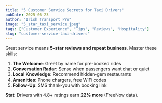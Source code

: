 ```yaml
---
title: "5 Customer Service Secrets for Taxi Drivers"
pubDate: 2025-06-23
author: "Irish Transport Pro"
image: "5_star_taxi_service.jpeg"
tags: ["Customer Experience", "Tips", "Reviews", "Hospitality"]
slug: "customer-service-taxi-drivers"
---
```


Great service means **5-star reviews and repeat business**. Master these skills:

1. **The Welcome**: Greet by name for pre-booked rides
2. **Conversation Radar**: Sense when passengers want chat or quiet
3. **Local Knowledge**: Recommend hidden-gem restaurants
4. **Amenities**: Phone chargers, free WiFi codes
5. **Follow-Up**: SMS thank-you with booking link

**Stat:** Drivers with 4.8+ ratings earn **22% more** (FreeNow data).
